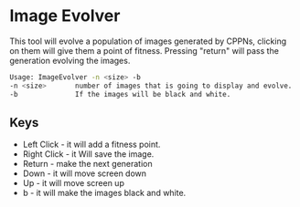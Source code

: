 # Image Evolver

This tool will evolve a population of images generated by CPPNs, clicking on them will give them a point of fitness.
Pressing "return" will pass the generation evolving the images.

```bash
Usage: ImageEvolver -n <size> -b
-n <size>       number of images that is going to display and evolve.
-b              If the images will be black and white.
```

## Keys

* Left Click    \- it will add a fitness point.
* Right Click   \- it Will save the image.
* Return        \- make the next generation
* Down          \- it will move screen down
* Up            \- it will move screen up
* b             \- it will make the images black and white.
